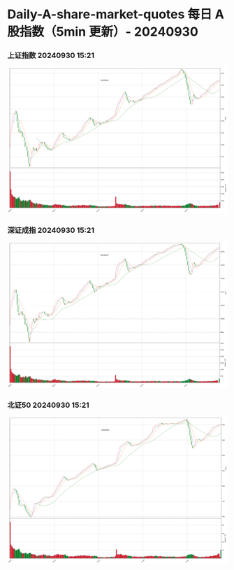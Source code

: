 
# Daily-A-share-market-quotes 每日 A 股指数（5min 更新）- 20240930

### 上证指数 20240930 15:21
![](./fig/2024/9/20240930-sh000001.png)

### 深证成指 20240930 15:21
![](./fig/2024/9/20240930-sz399001.png)

### 北证50 20240930 15:21
![](./fig/2024/9/20240930-bj899050.png)
